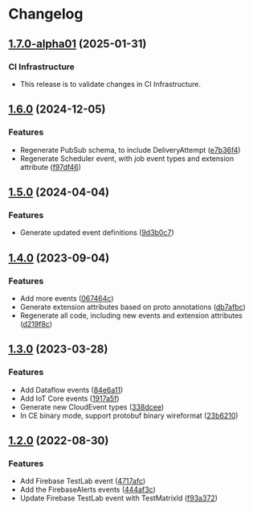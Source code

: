 # Changelog

## [1.7.0-alpha01](https://github.com/googleapis/google-cloudevents-dotnet/compare/Google.CloudEvents.Protobuf-1.6.0...Google.CloudEvents.Protobuf-1.7.0-alpha01) (2025-01-31)


### CI Infrastructure

* This release is to validate changes in CI Infrastructure.

## [1.6.0](https://github.com/googleapis/google-cloudevents-dotnet/compare/Google.CloudEvents.Protobuf-1.5.0...Google.CloudEvents.Protobuf-1.6.0) (2024-12-05)


### Features

* Regenerate PubSub schema, to include DeliveryAttempt ([e7b36f4](https://github.com/googleapis/google-cloudevents-dotnet/commit/e7b36f4bdf531d426ee13541f0ce235f55fd6101))
* Regenerate Scheduler event, with job event types and extension attribute ([f97df46](https://github.com/googleapis/google-cloudevents-dotnet/commit/f97df466eed1de57b8eb68de8a6638f0cc01841c))

## [1.5.0](https://github.com/googleapis/google-cloudevents-dotnet/compare/Google.CloudEvents.Protobuf-1.4.0...Google.CloudEvents.Protobuf-1.5.0) (2024-04-04)


### Features

* Generate updated event definitions ([9d3b0c7](https://github.com/googleapis/google-cloudevents-dotnet/commit/9d3b0c7ed40fd3e1df711a264c04f65f57bacbc5))

## [1.4.0](https://github.com/googleapis/google-cloudevents-dotnet/compare/Google.CloudEvents.Protobuf-1.3.0...Google.CloudEvents.Protobuf-1.4.0) (2023-09-04)


### Features

* Add more events ([067464c](https://github.com/googleapis/google-cloudevents-dotnet/commit/067464cf070ee88312189749c3f9484327637b51))
* Generate extension attributes based on proto annotations ([db7afbc](https://github.com/googleapis/google-cloudevents-dotnet/commit/db7afbccc2f1277dcb281c38d01d509f7532e214))
* Regenerate all code, including new events and extension attributes ([d219f8c](https://github.com/googleapis/google-cloudevents-dotnet/commit/d219f8c706589aa5305f03975f7fa7acc539a4bc))

## [1.3.0](https://github.com/googleapis/google-cloudevents-dotnet/compare/Google.CloudEvents.Protobuf-1.2.0...Google.CloudEvents.Protobuf-1.3.0) (2023-03-28)


### Features

* Add Dataflow events ([84e6a11](https://github.com/googleapis/google-cloudevents-dotnet/commit/84e6a11a633f262b47e646aa2bb0b141779f61fe))
* Add IoT Core events ([1917a5f](https://github.com/googleapis/google-cloudevents-dotnet/commit/1917a5f4e146df5b49897772ce76bdb270ce42d0))
* Generate new CloudEvent types ([338dcee](https://github.com/googleapis/google-cloudevents-dotnet/commit/338dcee53817b162071ee3c80f68a1a9e17c4f78))
* In CE binary mode, support protobuf binary wireformat ([23b6210](https://github.com/googleapis/google-cloudevents-dotnet/commit/23b62104fb0a1cf89f6e52c2f1b147749d3b7a80))

## [1.2.0](https://github.com/googleapis/google-cloudevents-dotnet/compare/Google.CloudEvents.Protobuf-v1.1.0...Google.CloudEvents.Protobuf-1.2.0) (2022-08-30)


### Features

* Add Firebase TestLab event ([4717afc](https://github.com/googleapis/google-cloudevents-dotnet/commit/4717afcb47909d71e44c8711ad8f0d7e1a546c1d))
* Add the FirebaseAlerts events ([444af3c](https://github.com/googleapis/google-cloudevents-dotnet/commit/444af3c215ed92dc0c6fe31aeca83502b91d2cac))
* Update Firebase TestLab event with TestMatrixId ([f93a372](https://github.com/googleapis/google-cloudevents-dotnet/commit/f93a37205517a3adefd87c73eefb2f7cf863d9b4))
